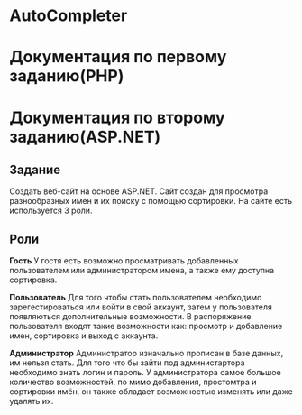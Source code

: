 # AutoCompleter
# Документация по первому заданию(PHP)
# Документация по второму заданию(ASP.NET)
## Задание
Создать веб-сайт на основе ASP.NET. Сайт создан для просмотра разнообразных имен и их поиску с помощью сортировки. На сайте есть используется 3 роли.
## Роли
**Гость**
У гостя есть возможно просматривать добавленных пользователем или администратором имена, а также ему доступна сортировка.

**Пользователь**
Для того чтобы стать пользователем необходимо зарегестироваться или войти в свой аккаунт, затем у пользователя появляються дополнительные возможности. В распоряжение пользователя входят такие возможности как: просмотр и добавление имен, сортировка и выход с аккаунта.

**Администратор**
Администратор изначально прописан в базе данных, им нельзя стать. Для того что бы зайти под администартора необходимо знать логин и пароль.  У администратора самое большое количество возможностей, по мимо добавления, простомтра и сортировки имён, он также обладает возможностью изменять или даже удалять их.
